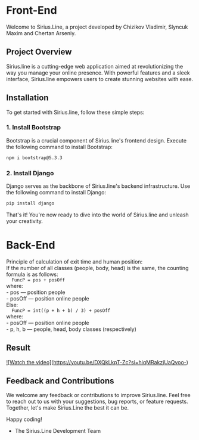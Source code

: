 # Front-End

Welcome to Sirius.Line, a project developed by Chizikov Vladimir, Slyncuk Maxim and Chertan Arseniy. 

## Project Overview

Sirius.line is a cutting-edge web application aimed at revolutionizing the way you manage your online presence. With powerful features and a sleek interface, Sirius.line empowers users to create stunning websites with ease.

## Installation

To get started with Sirius.line, follow these simple steps:

### 1. Install Bootstrap

Bootstrap is a crucial component of Sirius.line's frontend design. Execute the following command to install Bootstrap:

```bash
npm i bootstrap@5.3.3
```

### 2. Install Django

Django serves as the backbone of Sirius.line's backend infrastructure. Use the following command to install Django:

```bash
pip install django
```

That's it! You're now ready to dive into the world of Sirius.line and unleash your creativity.

# Back-End

Principle of calculation of exit time and human position:  
  If the number of all classes (people, body, head) is the same, the counting formula is as follows:  
    ```  
    FuncP = pos + posOff
    ```  
    where:  
    - pos — position people  
    - posOff — position online people  
  Else:  
    ```  
    FuncP = int((p + h + b) / 3) + posOff
    ```  
    where:  
    - posOff — position online people  
    - p, h, b — people, head, body classes (respectively)  

## Result

[![Watch the video]]([https://i.stack.imgur.com/Vp2cE.png])(https://youtu.be/DXQkLkpT-Zc?si=hiqMRakzjUaQvoo-)

## Feedback and Contributions

We welcome any feedback or contributions to improve Sirius.line. Feel free to reach out to us with your suggestions, bug reports, or feature requests. Together, let's make Sirius.Line the best it can be.

Happy coding!

- The Sirius.Line Development Team
